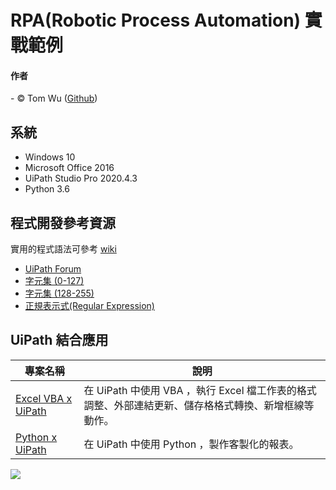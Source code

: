 # RPA(Robotic Process Automation) 實戰範例  

#### 作者
<span> - &copy; Tom Wu (<a href="https://github.com/YenLinWu">Github</a>) </span>  

## 系統    
* Windows 10  
* Microsoft Office 2016
* UiPath Studio Pro 2020.4.3   
* Python 3.6   

## 程式開發參考資源   
實用的程式語法可參考 [wiki](https://github.com/YenLinWu/RPA_UiPath/wiki)  
- [UiPath Forum](https://forum.uipath.com/ "UiPath 論壇")
- [字元集 (0-127)](https://docs.microsoft.com/zh-tw/office/vba/language/reference/user-interface-help/character-set-0127 "處理字串時參考")  
- [字元集 (128-255)](https://docs.microsoft.com/zh-tw/office/vba/language/reference/user-interface-help/character-set-128255 "處理字串時參考")  
- [正規表示式(Regular Expression)](https://www.regular-expressions.info/unicode.html "處理字串時參考")  

## UiPath 結合應用  
| 專案名稱 | 說明 | 
| ---------- | ----------- |  
| [Excel VBA x UiPath](https://github.com/YenLinWu/RPA_UiPath/tree/master/Excel%20VBA%20x%20UiPath) | 在 UiPath 中使用 VBA ，執行 Excel 檔工作表的格式調整、外部連結更新、儲存格格式轉換、新增框線等動作。 |  
| [Python x UiPath](https://github.com/YenLinWu/RPA_UiPath/tree/master/Python%20x%20UiPath) | 在 UiPath 中使用 Python ，製作客製化的報表。 | 

  
[![](http://img.youtube.com/vi/9URSbTOE4YI/0.jpg)](http://www.youtube.com/watch?v=9URSbTOE4YI "RPA In 5 Minutes | What Is RPA - Robotic Process Automation?")
